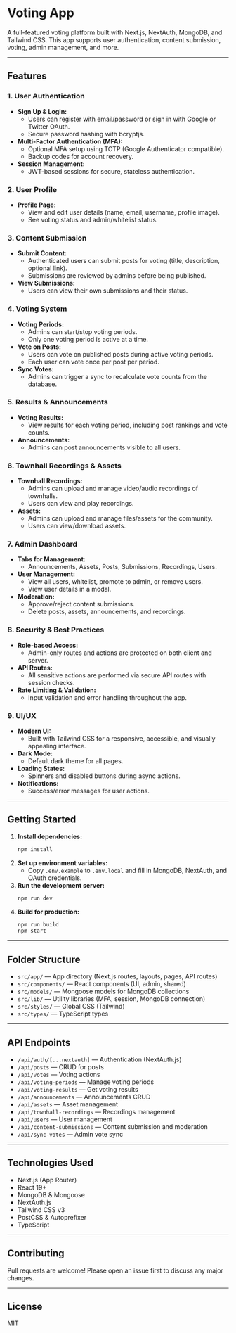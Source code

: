 # Voting App

A full-featured voting platform built with Next.js, NextAuth, MongoDB, and Tailwind CSS. This app supports user authentication, content submission, voting, admin management, and more.

---

## Features

### 1. User Authentication
- **Sign Up & Login:**
  - Users can register with email/password or sign in with Google or Twitter OAuth.
  - Secure password hashing with bcryptjs.
- **Multi-Factor Authentication (MFA):**
  - Optional MFA setup using TOTP (Google Authenticator compatible).
  - Backup codes for account recovery.
- **Session Management:**
  - JWT-based sessions for secure, stateless authentication.

### 2. User Profile
- **Profile Page:**
  - View and edit user details (name, email, username, profile image).
  - See voting status and admin/whitelist status.

### 3. Content Submission
- **Submit Content:**
  - Authenticated users can submit posts for voting (title, description, optional link).
  - Submissions are reviewed by admins before being published.
- **View Submissions:**
  - Users can view their own submissions and their status.

### 4. Voting System
- **Voting Periods:**
  - Admins can start/stop voting periods.
  - Only one voting period is active at a time.
- **Vote on Posts:**
  - Users can vote on published posts during active voting periods.
  - Each user can vote once per post per period.
- **Sync Votes:**
  - Admins can trigger a sync to recalculate vote counts from the database.

### 5. Results & Announcements
- **Voting Results:**
  - View results for each voting period, including post rankings and vote counts.
- **Announcements:**
  - Admins can post announcements visible to all users.

### 6. Townhall Recordings & Assets
- **Townhall Recordings:**
  - Admins can upload and manage video/audio recordings of townhalls.
  - Users can view and play recordings.
- **Assets:**
  - Admins can upload and manage files/assets for the community.
  - Users can view/download assets.

### 7. Admin Dashboard
- **Tabs for Management:**
  - Announcements, Assets, Posts, Submissions, Recordings, Users.
- **User Management:**
  - View all users, whitelist, promote to admin, or remove users.
  - View user details in a modal.
- **Moderation:**
  - Approve/reject content submissions.
  - Delete posts, assets, announcements, and recordings.

### 8. Security & Best Practices
- **Role-based Access:**
  - Admin-only routes and actions are protected on both client and server.
- **API Routes:**
  - All sensitive actions are performed via secure API routes with session checks.
- **Rate Limiting & Validation:**
  - Input validation and error handling throughout the app.

### 9. UI/UX
- **Modern UI:**
  - Built with Tailwind CSS for a responsive, accessible, and visually appealing interface.
- **Dark Mode:**
  - Default dark theme for all pages.
- **Loading States:**
  - Spinners and disabled buttons during async actions.
- **Notifications:**
  - Success/error messages for user actions.

---

## Getting Started

1. **Install dependencies:**
   ```sh
   npm install
   ```
2. **Set up environment variables:**
   - Copy `.env.example` to `.env.local` and fill in MongoDB, NextAuth, and OAuth credentials.
3. **Run the development server:**
   ```sh
   npm run dev
   ```
4. **Build for production:**
   ```sh
   npm run build
   npm start
   ```

---

## Folder Structure

- `src/app/` — App directory (Next.js routes, layouts, pages, API routes)
- `src/components/` — React components (UI, admin, shared)
- `src/models/` — Mongoose models for MongoDB collections
- `src/lib/` — Utility libraries (MFA, session, MongoDB connection)
- `src/styles/` — Global CSS (Tailwind)
- `src/types/` — TypeScript types

---

## API Endpoints

- `/api/auth/[...nextauth]` — Authentication (NextAuth.js)
- `/api/posts` — CRUD for posts
- `/api/votes` — Voting actions
- `/api/voting-periods` — Manage voting periods
- `/api/voting-results` — Get voting results
- `/api/announcements` — Announcements CRUD
- `/api/assets` — Asset management
- `/api/townhall-recordings` — Recordings management
- `/api/users` — User management
- `/api/content-submissions` — Content submission and moderation
- `/api/sync-votes` — Admin vote sync

---

## Technologies Used
- Next.js (App Router)
- React 19+
- MongoDB & Mongoose
- NextAuth.js
- Tailwind CSS v3
- PostCSS & Autoprefixer
- TypeScript

---

## Contributing
Pull requests are welcome! Please open an issue first to discuss any major changes.

---

## License
MIT
